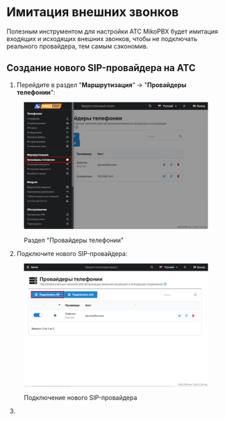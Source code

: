 # Имитация внешних звонков

Полезным инструментом для настройки АТС MikoPBX будет имитация входящих и исходящих внешних звонков, чтобы не подключать реального провайдера, тем самым сэкономив.

## Создание нового SIP-провайдера на АТС

1. Перейдите в раздел "**Маршрутизация**" -> "**Провайдеры телефонии**":

<figure><img src="../../.gitbook/assets/ProvidersSectionMikoPBX.png" alt=""><figcaption><p>Раздел "Провайдеры телефонии"</p></figcaption></figure>

2. Подключите нового SIP-провайдера:

<figure><img src="../../.gitbook/assets/newSIPProvider.png" alt=""><figcaption><p>Подключение нового SIP-провайдера</p></figcaption></figure>

3.
